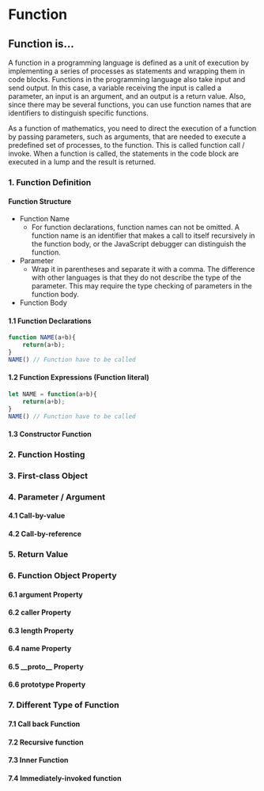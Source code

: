 # Function

## Function is...

A function in a programming language is defined as a unit of execution by implementing a series of processes as statements and wrapping them in code blocks. Functions in the programming language also take input and send output. In this case, a variable receiving the input is called a parameter, an input is an argument, and an output is a return value. Also, since there may be several functions, you can use function names that are identifiers to distinguish specific functions.

As a function of mathematics, you need to direct the execution of a function by passing parameters, such as arguments, that are needed to execute a predefined set of processes, to the function. This is called function call / invoke. When a function is called, the statements in the code block are executed in a lump and the result is returned.

### 1. Function Definition

#### Function Structure

* Function Name
  * For function declarations, function names can not be omitted. A function name is an identifier that makes a call to itself recursively in the function body, or the JavaScript debugger can distinguish the function.
* Parameter
  * Wrap it in parentheses and separate it with a comma. The difference with other languages is that they do not describe the type of the parameter. This may require the type checking of parameters in the function body.
* Function Body

#### 1.1 Function Declarations

```javascript
function NAME(a+b){
    return(a+b);
}
NAME() // Function have to be called
```

#### 1.2 Function Expressions \(Function literal\)

```javascript
let NAME = function(a+b){
    return(a+b);
}
NAME() // Function have to be called
```

#### 1.3 Constructor Function

### 2. Function Hosting

### 3. First-class Object

### 4. Parameter / Argument

#### 4.1 Call-by-value

#### 4.2 Call-by-reference

### 5. Return Value

### 6. Function Object Property 

#### 6.1 argument Property 

#### 6.2 caller Property 

#### 6.3 length Property 

#### 6.4 name Property 

#### 6.5 \_\_proto\_\_ Property 

#### 6.6 prototype Property 

### 7. Different Type of Function

#### 7.1 Call back Function 

#### 7.2 Recursive function

#### 7.3 Inner Function

#### 7.4 Immediately-invoked function

